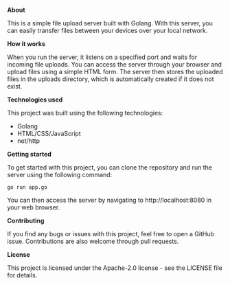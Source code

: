 **About**

This is a simple file upload server built with Golang. With this server, you can easily transfer files between your devices over your local network.

**How it works**

When you run the server, it listens on a specified port and waits for incoming file uploads. You can access the server through your browser and upload files using a simple HTML form. The server then stores the uploaded files in the uploads directory, which is automatically created if it does not exist.


**Technologies used**

This project was built using the following technologies:

- Golang
- HTML/CSS/JavaScript
- net/http

**Getting started**

To get started with this project, you can clone the repository and run the server using the following command:

```
go run app.go
```

You can then access the server by navigating to http://localhost:8080 in your web browser.

**Contributing**

If you find any bugs or issues with this project, feel free to open a GitHub issue. Contributions are also welcome through pull requests.

**License**

This project is licensed under the Apache-2.0 license - see the LICENSE file for details.
